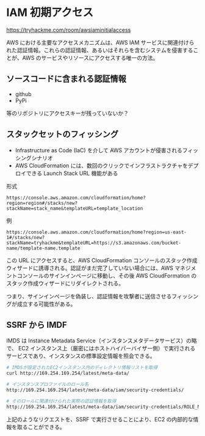 # IAM 初期アクセス

https://tryhackme.com/room/awsiaminitialaccess

AWS における主要なアクセスメカニズムは、AWS IAM サービスに関連付けられた認証情報。これらの認証情報、あるいはそれらを含むシステムを侵害することが、AWS のサービスやリソースにアクセスする唯一の方法。

## ソースコードに含まれる認証情報

- github
- PyPi

等のリポジトリにアクセスキーが残っていないか？

## スタックセットのフィッシング

- Infrastructure as Code (IaC) を介して AWS アカウントが侵害されるフィッシングシナリオ
- AWS CloudFormation には、数回のクリックでインフラストラクチャをデプロイできる Launch Stack URL 機能がある

形式

```
https://console.aws.amazon.com/cloudformation/home?region=region#/stacks/new?stackName=stack_name&templateURL=template_location
```

例

```
https://console.aws.amazon.com/cloudformation/home?region=us-east-1#/stacks/new?stackName=tryhackme&templateURL=https://s3.amazonaws.com/bucket-name/template-name.template
```

この URL にアクセスすると、AWS CloudFormation コンソールのスタック作成ウィザードに誘導される。認証がまだ完了していない場合には、AWS マネジメントコンソールのサインインページに移動し、その後 AWS CloudFormation のスタック作成ウィザードにリダイレクトされる。

つまり、サインインページを偽装し、認証情報を攻撃者に送信させるフィッシングが成立する可能性がある。

## SSRF から IMDF

IMDS は Instance Metadata Service（インスタンスメタデータサービス）の略で、 EC2 インスタンス上（厳密にはホストハイパーバイザー側）で実行されるサービスであり、インスタンスの標準設定情報を照会できる。

```sh
# IMDSが設定されたEC2インスタンス内のディレクトリ情報リストを取得
curl http://169.254.169.254/latest/meta-data/

# インスタンスプロファイルのロール名
http://169.254.169.254/latest/meta-data/iam/security-credentials/

# そのロールに関連付けられた実際の認証情報を取得
http://169.254.169.254/latest/meta-data/iam/security-credentials/ROLE_NAME​​​
```

上記のようなリクエストを、SSRF で実行させることにより、EC2 の内部的な情報を取ることができる。
